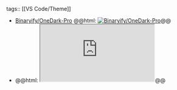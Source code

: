 tags:: [[VS Code/Theme]]

- [Binaryify/OneDark-Pro](https://github.com/Binaryify/OneDark-Pro)
  @@html: <a href="https://github.com/Binaryify/OneDark-Pro/"><img src="https://github-readme-stats-astronomer.vercel.app/api/pin/?username=Binaryify&repo=OneDark-Pro&theme=tokyonight" alt="Binaryify/OneDark-Pro"/></a>@@
- @@html: <iframe src="https://github.com/Binaryify/OneDark-Pro/blob/main/README.md" alt="Binaryify/OneDark-Pro README" class="browser-tab"></iframe>@@